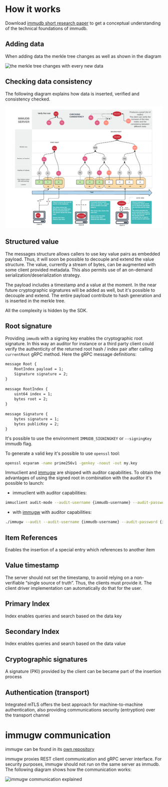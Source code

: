 # How it works

Download [immudb short research paper](https://codenotary.com/technologies/immudb/) to get a conceptual understanding of the technical foundations of immudb.

## Adding data

When adding data the merkle tree changes as well as shown in the diagram

![the merkle tree changes with every new data](https://github.com/codenotary/immudb/raw/master/img/immudb-adding-data-diagram.png)

## Checking data consistency

The following diagram explains how data is inserted, verified and consistency checked.

![How immudb data consistency works](https://github.com/codenotary/immudb/raw/master/img/immudb-consistency-diagram.png)


## Structured value

The messages structure allows callers to use key value pairs as embedded payload. Thus, it will soon be possible to decouple and extend
the value structure. The value, currently a stream of bytes, can be augmented with some client provided metadata.
This also permits use of an on-demand serialization/deserialization strategy.

The payload includes a timestamp and a value at the moment. In the near future cryptographic signatures will be added as well, but it's
possible to decouple and extend. The entire payload contribute to hash generation and is inserted in
the merkle tree.

All the complexity is hidden by the SDK.

## Root signature

Providing `immudb` with a signing key enables the cryptographic root signature.
In this way an auditor for instance or a third party client could verify the authenticity of the returned root hash / index pair after calling `currentRoot` gRPC method.
Here the gRPC message definitions:
```
message Root {
	RootIndex payload = 1;
	Signature signature = 2;
}

message RootIndex {
	uint64 index = 1;
	bytes root = 2;
}

message Signature {
	bytes signature = 1;
	bytes publicKey = 2;
}
```
It's possible to use the environment `IMMUDB_SIGNINGKEY` or `--signingKey` immudb flag.

To generate a valid key it's possible to use `openssl` tool:
```bash
openssl ecparam -name prime256v1 -genkey -noout -out my.key
```
Immuclient and [immugw](https://github.com/codenotary/immugw) are shipped with auditor capabilities.
To obtain the advantages of using the signed root in combination with the auditor it's possible to launch:
* immuclient with auditor capabilities:
```bash
immuclient audit-mode --audit-username {immudb-username} --audit-password {immudb-pw} --audit-signature validate
```
* with [immugw](https://github.com/codenotary/immugw) with auditor capabilities:
```bash
./immugw --audit --audit-username {immudb-username} --audit-password {immudb-pw} --audit-signature validate
```

## Item References

Enables the insertion of a special entry which references to another item

## Value timestamp

The server should not set the timestamp, to avoid relying on a non-verifiable “single source of truth”.
Thus, the clients must provide it. The client driver implementation can automatically do that for the user.

## Primary Index

Index enables queries and search based on the data key

## Secondary Index

Index enables queries and search based on the data value

## Cryptographic signatures

A signature (PKI) provided by the client can be became part of the insertion process

## Authentication (transport)

Integrated mTLS offers the best approach for machine-to-machine authentication, also providing communications security (entryption) over the transport channel

# immugw communication
immugw can be found in its [own repository](https://github.com/codenotary/immugw)

immugw proxies REST client communication and gRPC server interface. For security purposes, immugw should not run on the same server as immudb. The following diagram shows how the communication works:

![immugw communication explained](/diagram-immugw.svg)
